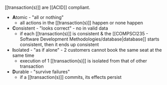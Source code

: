 [[transaction(s)]] are [[ACID]] compliant.
- **A**tomic - "all or nothing"
	- all actions in the [[transaction(s)]] happen or none happen
- **C**onsistent - "looks correct" - no in valid data
	- if each [[transaction(s)]] is consistent & the [[COMPSCI235 - Software Development Methodologies/database|database]] starts consistent, then it ends up consistent
- **I**solated - "as if alone" - 2 customers cannot book the same seat at the same time
	- execution of 1 [[transaction(s)]] is isolated from that of other transaction
- **D**urable - "survive failures"
	- if a [[transaction(s)]] commits, its effects persist